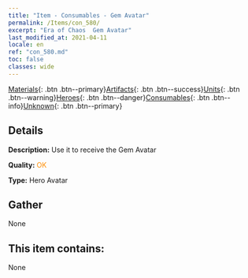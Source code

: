 ```yaml
---
title: "Item - Consumables - Gem Avatar"
permalink: /Items/con_580/
excerpt: "Era of Chaos  Gem Avatar"
last_modified_at: 2021-04-11
locale: en
ref: "con_580.md"
toc: false
classes: wide
---
```

 [Materials](/Items/){: .btn .btn--primary}[Artifacts](/Items/Artifacts/){: .btn .btn--success}[Units](/Items/Units/){: .btn .btn--warning}[Heroes](/Items/Heroes/){: .btn .btn--danger}[Consumables](/Items/Consumables/){: .btn .btn--info}[Unknown](/Items/Unknown/){: .btn .btn--primary}

## Details
 **Description:** Use it to receive the Gem Avatar

 **Quality:** <span style="color: #FF8C00">OK</span>

 **Type:** Hero Avatar

## Gather

  None

## This item contains:

  None

